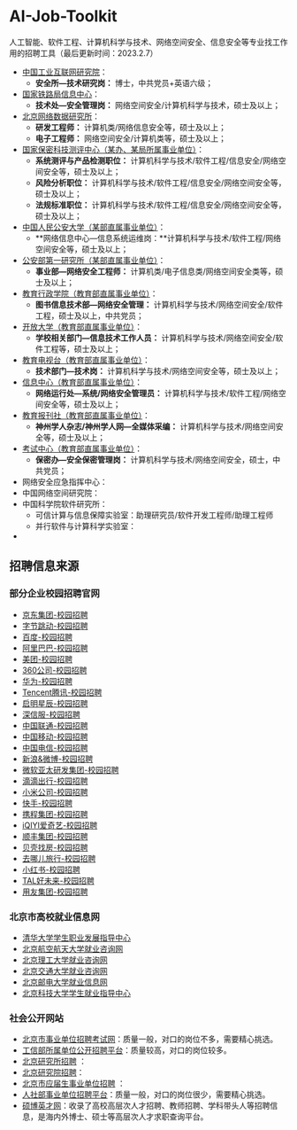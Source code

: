 # AI-Job-Toolkit

人工智能、软件工程、计算机科学与技术、网络空间安全、信息安全等专业找工作用的招聘工具（最后更新时间：2023.2.7）



- [中国工业互联网研究院](http://www.shiyebian.net/xinxi/380762.html)：
  - **安全所—技术研究岗：** 博士，中共党员+英语六级；
- [国家铁路局信息中心](http://www.shiyebian.net/xinxi/371674.html)：
  - **技术处—安全管理岗：** 网络空间安全/计算机科学与技术，硕士及以上；
- [北京网络数据研究所](http://www.shiyebian.net/xinxi/361385.html)：
  - **研发工程师：** 计算机类/网络信息安全等，硕士及以上；
  - **电子工程师：** 网络空间安全/计算机类等，硕士及以上；
- [国家保密科技测评中心（某办、某局所属事业单位）](http://www.shiyebian.net/xinxi/361387.html)：
  - **系统测评与产品检测职位：** 计算机科学与技术/软件工程/信息安全/网络空间安全等，硕士及以上；
  - **风险分析职位：** 计算机科学与技术/软件工程/信息安全/网络空间安全等，硕士及以上；
  - **法规标准职位：** 计算机科学与技术/软件工程/信息安全/网络空间安全等，硕士及以上；
- [中国人民公安大学（某部直属事业单位）](http://www.shiyebian.net/xinxi/362514.html)：
  - **网络信息中心—信息系统运维岗：**计算机科学与技术/软件工程/网络空间安全等，硕士及以上；
- [公安部第一研究所（某部直属事业单位）](http://www.shiyebian.net/xinxi/362514.html)：
  - **事业部—网络安全工程师：** 计算机类/电子信息类/网络空间安全类等，硕士及以上；
- [教育行政学院（教育部直属事业单位）](http://www.shiyebian.net/xinxi/360589.html)：
  - **图书信息技术部—网络安全管理：** 计算机科学与技术/网络空间安全/软件工程，硕士及以上，中共党员；
- [开放大学（教育部直属事业单位）](http://www.shiyebian.net/xinxi/360589.html)：
  - **学校相关部门—信息技术工作人员：** 计算机科学与技术/网络空间安全/软件工程等，硕士及以上；
- [教育电视台（教育部直属事业单位）](http://www.shiyebian.net/xinxi/360589.html)：
  - **技术部门—技术岗：** 计算机科学与技术/网络空间安全等，硕士及以上；
- [信息中心（教育部直属事业单位）](http://www.shiyebian.net/xinxi/360589.html)：
  - **网络运行处—系统/网络安全管理员：** 计算机科学与技术/软件工程/网络空间安全等，硕士及以上；
- [教育报刊社（教育部直属事业单位）](http://www.shiyebian.net/xinxi/360589.html)：
  - **神州学人杂志/神州学人网—全媒体采编：** 计算机科学与技术/网络空间安全等，硕士及以上；
- [考试中心（教育部直属事业单位）](http://www.shiyebian.net/xinxi/360589.html)：
  - **保密办—安全保密管理岗：** 计算机科学与技术/网络空间安全，硕士，中共党员；
- 网络安全应急指挥中心：
- 中国网络空间研究院：
- 中国科学院软件研究所：
  - 可信计算与信息保障实验室：助理研究员/软件开发工程师/助理工程师
  - 并行软件与计算科学实验室：
- 

## 招聘信息来源

### 部分企业校园招聘官网

- [京东集团-校园招聘](http://campus.jd.com/)
- [字节跳动-校园招聘](https://jobs.bytedance.com/)
- [百度-校园招聘](https://talent.baidu.com/external/baidu/campus.html)
- [阿里巴巴-校园招聘](https://talent.alibaba.com/campus/home)
- [美团-校园招聘](https://campus.meituan.com/recruit)
- [360公司-校园招聘](http://campus.360.cn/home)
- [华为-校园招聘](https://career.huawei.com/reccampportal/portal5/campus-recruitment.html)
- [Tencent腾讯-校园招聘](https://join.qq.com/)
- [启明星辰-校园招聘](https://venusgroup.zhiye.com/Campus)
- [深信服-校园招聘](https://hr.sangfor.com/)
- [中国联通-校园招聘](http://zglt2022.zhaopin.com)
- [中国移动-校园招聘](https://job.10086.cn/)
- [中国电信-校园招聘](http://www.chinatelecom.com.cn/zp/)
- [新浪&微博-校园招聘](https://career.sina.com.cn/)
- [微软亚太研发集团-校园招聘](https://www.microsoft.com/zh-cn/ard/recruitment)
- [滴滴出行-校园招聘](http://campus.didiglobal.com/campus_apply/didiglobal/6223#/)
- [小米公司-校园招聘](https://hr.xiaomi.com/)
- [快手-校园招聘](https://campus.kuaishou.cn/)
- [携程集团-校园招聘](https://job.ctrip.com/index.html#/)
- [iQIYI爱奇艺-校园招聘](https://careers.iqiyi.com/)
- [顺丰集团-校园招聘](http://campus.sf-express.com/#/homePage)
- [贝壳找房-校园招聘](http://campus.ke.com/)
- [去哪儿旅行-校园招聘](https://app.mokahr.com/apply/qunar/4206#/)
- [小红书-校园招聘](https://job.xiaohongshu.com/campus)
- [TAL好未来-校园招聘](http://job.100tal.com/)
- [用友集团-校园招聘](http://career.yonyou.com/)



### 北京市高校就业信息网

- [清华大学学生职业发展指导中心](https://career.tsinghua.edu.cn/)
- [北京航空航天大学就业咨询网](https://career.buaa.edu.cn/)
- [北京理工大学就业咨询网](http://job.bit.edu.cn/)
- [北京交通大学就业咨询网](http://job.njtu.edu.cn/frontpage/bjtu/html/index.html)
- [北京邮电大学就业信息网](https://job.bupt.edu.cn/frontpage/bupt/html/index.html)
- [北京科技大学学生就业指导中心](https://job.ustb.edu.cn/)

  

### 社会公开网站

- [北京市事业单位招聘考试网](http://www.shiyebian.net/beijing/index.html)：质量一般，对口的岗位不多，需要精心挑选。
- [工信部所属单位公开招聘平台](http://www.gxbzhp.org.cn/)：质量较高，对口的岗位较多。
- [北京研究所招聘](http://zhiwei.yingjiesheng.com/yanjiusuo/beijing/)  ：
- [北京研究院招聘](http://zhiwei.yingjiesheng.com/yanjiuyuan/beijing/)：
- [北京市应届生事业单位招聘](http://zhiwei.yingjiesheng.com/shiyedanwei/beijing/)  ：
- [人社部事业单位招聘平台](http://www.mohrss.gov.cn/SYrlzyhshbzb/fwyd/SYkaoshizhaopin/zyhgjjgsydwgkzp/zpgg/)：质量一般，对口的岗位很少，需要精心挑选。
- [硕博英才网](http://www.shuobojob.cn/sydw/bj/)：收录了高校高层次人才招聘、教师招聘、学科带头人等招聘信息，是海内外博士、硕士等高层次人才求职查询平台。
